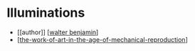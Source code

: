 # Illuminations

- [[author]] [[walter benjamin]]
- [[the-work-of-art-in-the-age-of-mechanical-reproduction]]


[//begin]: # "Autogenerated link references for markdown compatibility"
[walter benjamin]: walter-benjamin "Walter Benjamin"
[the-work-of-art-in-the-age-of-mechanical-reproduction]: the-work-of-art-in-the-age-of-mechanical-reproduction "The Work of Art in the Age of Mechanical Reproduction"
[//end]: # "Autogenerated link references"
